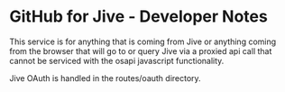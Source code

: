 GitHub for Jive - Developer Notes
=================================

This service is for anything that is coming from Jive or anything coming from the
browser that will go to or query Jive via a proxied api call that cannot be serviced
with the osapi javascript functionality.


Jive OAuth is handled in the routes/oauth directory.